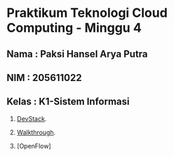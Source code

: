 Praktikum Teknologi Cloud Computing - Minggu 4
=====================

Nama : Paksi Hansel Arya Putra
--------
NIM : 205611022
--------
Kelas  : K1-Sistem Informasi
--------

1. [DevStack](https://github.com/paksihansel/tekn-cloud-computing/blob/master/minggu-03/quick_start.md).

2. [Walkthrough](https://github.com/paksihansel/tekn-cloud-computing/blob/master/minggu-04/walkthrough.md).

3. [OpenFlow]